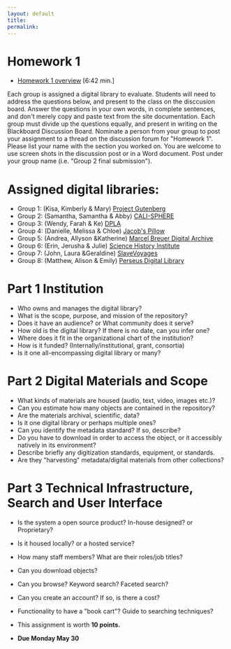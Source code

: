 ```yaml
---
layout: default
title: 
permalink:
---
```


<h1> Homework 1</h1>

- [Homework 1 overview](https://youtu.be/nZnNIw-FzL8) [6:42 min.] 

Each group is assigned a digital library to evaluate. Students will need to address the questions below, and present to the class on the disccusion board. Answer the questions in your own words, in complete sentences, and don't merely copy and paste text from the site documentation. Each group must divide up the questions equally, and present in writing on the Blackboard Discussion Board. Nominate a person from your group to post your assignment to a thread on the discussion forum for &quot;Homework 1&quot;. Please list your name with the section you worked on. You are welcome to use screen shots in the discussion post or in a Word document. Post under your group name (i.e. &quot;Group 2 final submission&quot;). 

# Assigned digital libraries: 

- Group 1: (Kisa, Kimberly &amp; Mary)  [Project Gutenberg](https://www.gutenberg.org/)
- Group 2: (Samantha, Samantha &amp; Abby) [CALI-SPHERE](http://calisphere.cdlib.org/)
- Group 3: (Wendy, Farah &amp; Ke) [DPLA](https://dp.la/)
- Group 4: (Danielle, Melissa &amp; Chloe) [Jacob's Pillow](https://archives.jacobspillow.org/)
- Group 5: (Andrea, Allyson &amp;Katherine) [Marcel Breuer Digital Archive](https://breuer.syr.edu/)
- Group 6: (Erin, Jerusha &amp; Julie) [Science History Institute](https://digital.sciencehistory.org/)
- Group 7: (John, Laura &amp;Geraldine) [SlaveVoyages](https://www.slavevoyages.org/) 
- Group 8: (Matthew, Alison &amp; Emily) [Perseus Digital Library](http://www.perseus.tufts.edu/) 

# Part 1 Institution

- Who owns and manages the digital library?
- What is the scope, purpose, and mission of the repository?
- Does it have an audience? or What community does it serve?
- How old is the digital library? If there is no date, can you infer one?
- Where does it fit in the organizational chart of the institution?
- How is it funded? (Internally/institutional, grant, consortia)
- Is it one all-encompassing digital library or many?


# Part 2 Digital Materials and Scope

- What kinds of materials are housed (audio, text, video, images etc.)?
- Can you estimate how many objects are contained in the repository?
- Are the materials archival, scientific, data?
- Is it one digital library or perhaps multiple ones? 
- Can you identify the metadata standard? If so, describe?
- Do you have to download in order to access the object, or it accessibly natively in its environment?
- Describe briefly any digitization standards, equipment, or standards. 
- Are they &quot;harvesting&quot; metadata/digital materials from other collections?


# Part 3 Technical Infrastructure, Search and User Interface

- Is the system a open source product? In-house designed? or Proprietary?
- Is it housed locally? or a hosted service?
- How many staff members? What are their roles/job titles?
- Can you download objects?
- Can you browse? Keyword search? Faceted search?
- Can you create an account? If so, is there a cost?
- Functionality to have a &quot;book cart&quot;? Guide to searching techniques?

- This assignment is worth **10 points.**
- **Due Monday May 30** 